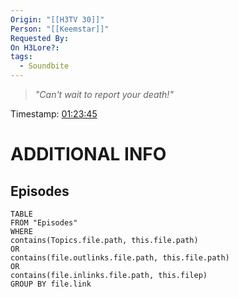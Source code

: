 ```yaml
---
Origin: "[[H3TV 30]]"
Person: "[[Keemstar]]"
Requested By: 
On H3Lore?: 
tags:
  - Soundbite
---
```

> *"Can't wait to report your death!"*

Timestamp: [01:23:45](https://www.youtube.com/watch?v=ulmY5h0M4co&t=5025s)

# ADDITIONAL INFO

## Episodes
``` dataview
TABLE
FROM "Episodes"
WHERE 
contains(Topics.file.path, this.file.path) 
OR 
contains(file.outlinks.file.path, this.file.path)
OR
contains(file.inlinks.file.path, this.filep)
GROUP BY file.link
```